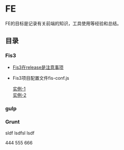 # FE

FE的目标是记录有关前端的知识，工具使用等经验和总结。

## 目录

### Fis3

* [Fis3在release是注意事项](https://github.com/wxb/FE/tree/master/fis3/fis3%E5%9C%A8release%E4%BB%A3%E7%A0%81%E5%88%B0%E6%9C%8D%E5%8A%A1%E5%99%A8%E6%97%B6%E6%B3%A8%E6%84%8F%E4%BA%8B%E9%A1%B9)

* Fis3项目配置文件fis-conf.js   

    [实例-1](https://github.com/wxb/FE/blob/master/fis3/fis3%E9%85%8D%E7%BD%AE%E6%96%87%E4%BB%B6%E7%A4%BA%E4%BE%8B/fis-conf-yunbix.js)   
    [实例-2](https://github.com/wxb/FE/blob/master/fis3/fis3%E9%85%8D%E7%BD%AE%E6%96%87%E4%BB%B6%E7%A4%BA%E4%BE%8B/fis-conf-example.js)

### gulp

### Grunt

sldf
lsdfsl
lsdf

444
555
666

